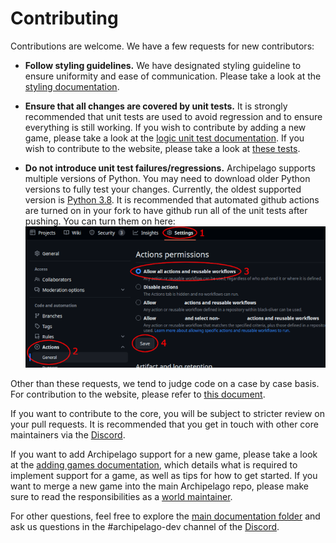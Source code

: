 # Contributing
Contributions are welcome. We have a few requests for new contributors:

* **Follow styling guidelines.**
We have designated styling guideline to ensure uniformity and ease of communication. Please take a look at 
the [styling documentation](/docs/style.md).

* **Ensure that all changes are covered by unit tests.** 
It is strongly recommended that unit tests are used to avoid regression and to ensure everything is still working.
If you wish to contribute by adding a new game, please take a look at the [logic unit test documentation](/docs/world%20api.md#tests).
If you wish to contribute to the website, please take a look at [these tests](/test/webhost).

* **Do not introduce unit test failures/regressions.**
Archipelago supports multiple versions of Python. You may need to download older Python versions to fully test
your changes. Currently, the oldest supported version is [Python 3.8](https://www.python.org/downloads/release/python-380/). 
It is recommended that automated github actions are turned on in your fork to have github run all of the unit tests after pushing.
You can turn them on here:  
![Github actions example](./img/github-actions-example.png)

Other than these requests, we tend to judge code on a case by case basis. For contribution to the website, please refer to
[this document](/WebHostLib/README.md).

If you want to contribute to the core, you will be subject to stricter review on your pull requests. It is recommended
that you get in touch with other core maintainers via the [Discord](https://archipelago.gg/discord).

If you want to add Archipelago support for a new game, please take a look at the [adding games documentation](/docs/adding%20games.md), which details what is required 
to implement support for a game, as well as tips for how to get started.
If you want to merge a new game into the main Archipelago repo, please make sure to read the responsibilities as a 
[world maintainer](/docs/world%20maintainer.md).

For other questions, feel free to explore the [main documentation folder](/docs/) and ask us questions in the #archipelago-dev channel 
of the [Discord](https://archipelago.gg/discord).
